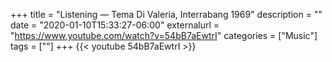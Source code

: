 +++
title = "Listening — Tema Di Valeria, Interrabang 1969"
description = ""
date = "2020-01-10T15:33:27-06:00"
externalurl = "https://www.youtube.com/watch?v=54bB7aEwtrI"
categories = ["Music"]
tags = [""]
+++
{{< youtube 54bB7aEwtrI >}}
